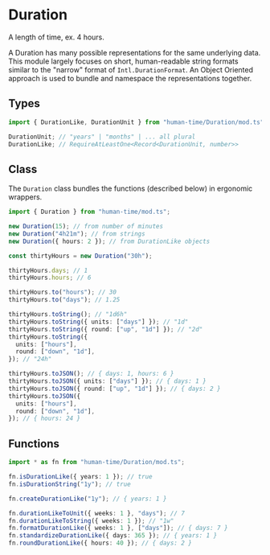 # Duration

A length of time, ex. 4 hours.

A Duration has many possible representations for the same underlying data. This
module largely focuses on short, human-readable string formats similar to the
"narrow" format of `Intl.DurationFormat`. An Object Oriented approach is used to
bundle and namespace the representations together.

## Types

```ts
import { DurationLike, DurationUnit } from "human-time/Duration/mod.ts";

DurationUnit; // "years" | "months" | ... all plural
DurationLike; // RequireAtLeastOne<Record<DurationUnit, number>>
```

## Class

The `Duration` class bundles the functions (described below) in ergonomic
wrappers.

```ts
import { Duration } from "human-time/mod.ts";

new Duration(15); // from number of minutes
new Duration("4h21m"); // from strings
new Duration({ hours: 2 }); // from DurationLike objects

const thirtyHours = new Duration("30h");

thirtyHours.days; // 1
thirtyHours.hours; // 6

thirtyHours.to("hours"); // 30
thirtyHours.to("days"); // 1.25

thirtyHours.toString(); // "1d6h"
thirtyHours.toString({ units: ["days"] }); // "1d"
thirtyHours.toString({ round: ["up", "1d"] }); // "2d"
thirtyHours.toString({
  units: ["hours"],
  round: ["down", "1d"],
}); // "24h"

thirtyHours.toJSON(); // { days: 1, hours: 6 }
thirtyHours.toJSON({ units: ["days"] }); // { days: 1 }
thirtyHours.toJSON({ round: ["up", "1d"] }); // { days: 2 }
thirtyHours.toJSON({
  units: ["hours"],
  round: ["down", "1d"],
}); // { hours: 24 }
```

## Functions

```ts
import * as fn from "human-time/Duration/mod.ts";

fn.isDurationLike({ years: 1 }); // true
fn.isDurationString("1y"); // true

fn.createDurationLike("1y"); // { years: 1 }

fn.durationLikeToUnit({ weeks: 1 }, "days"); // 7
fn.durationLikeToString({ weeks: 1 }); // "1w"
fn.formatDurationLike({ weeks: 1 }, ["days"]); // { days: 7 }
fn.standardizeDurationLike({ days: 365 }); // { years: 1 }
fn.roundDurationLike({ hours: 40 }); // { days: 2 }
```
